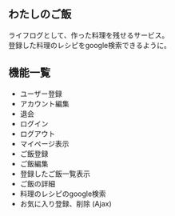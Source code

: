 ## わたしのご飯

ライフログとして、作った料理を残せるサービス。  
登録した料理のレシピをgoogle検索できるように。


## 機能一覧

- ユーザー登録
- アカウント編集
- 退会
- ログイン
- ログアウト
- マイページ表示
- ご飯登録
- ご飯編集
- 登録したご飯一覧表示
- ご飯の詳細
- 料理のレシピのgoogle検索
- お気に入り登録、削除 (Ajax)
